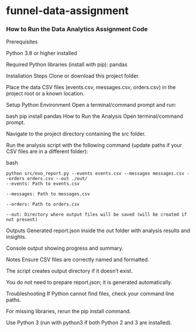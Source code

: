 ﻿# funnel-data-assignment

### How to Run the Data Analytics Assignment Code
Prerequisites

Python 3.8 or higher installed

Required Python libraries (install with pip): pandas

Installation Steps
Clone or download this project folder.

Place the data CSV files (events.csv, messages.csv, orders.csv) in the project root or a known location.

Setup Python Environment
Open a terminal/command prompt and run:

bash
pip install pandas
How to Run the Analysis
Open terminal/command prompt.

Navigate to the project directory containing the src folder.

Run the analysis script with the following command (update paths if your CSV files are in a different folder):

bash
```
python src/evo_report.py --events events.csv --messages messages.csv --orders orders.csv --out ./out/
--events: Path to events.csv

--messages: Path to messages.csv

--orders: Path to orders.csv

--out: Directory where output files will be saved (will be created if not present)
```

Outputs Generated
report.json inside the out folder with analysis results and insights.

Console output showing progress and summary.

Notes
Ensure CSV files are correctly named and formatted.

The script creates output directory if it doesn’t exist.

You do not need to prepare report.json; it is generated automatically.

Troubleshooting
If Python cannot find files, check your command line paths.

For missing libraries, rerun the pip install command.

Use Python 3 (run with python3 if both Python 2 and 3 are installed).


